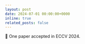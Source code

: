```yaml
---
layout: post
date: 2024-07-01 00:00:00+0000
inline: true
related_posts: false
---
```


🎉 One paper accepted in ECCV 2024.
